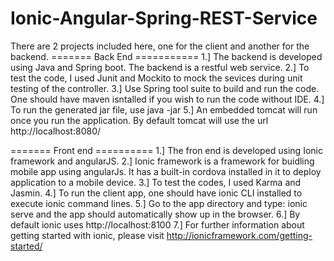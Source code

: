 # Ionic-Angular-Spring-REST-Service
There are 2 projects included here, one for the client and another for the backend.
======= Back End ===========
1.] The backend is developed using Java and Spring boot. The backend is a restful web service.
2.] To test the code, I used Junit and Mockito to mock the sevices during unit testing of the controller. 
3.] Use Spring tool suite to build and run the code. One should have maven isntalled if you wish to run the code without IDE.
4.] To run the generated jar file, use java -jar <name of the jar fle>
5.] An embedded tomcat will run once you run the application. By default tomcat will use the url http://localhost:8080/

======= Front end ==========
1.] The fron end is developed using Ionic framework and angularJS. 
2.] Ionic framework is a framework for buidling mobile app using angularJs. It has a built-in cordova installed in it to
    deploy application to a mobile device.
3.] To test the codes, I used Karma and Jasmin.
4.] To run the client app, one should have ionic CLI installed to execute ionic command lines.
5.] Go to the app directory and type: ionic serve and the app should automatically show up in the browser.
6.] By default ionic uses http://localhost:8100
7.] For further information about getting started with ionic, please visit http://ionicframework.com/getting-started/
